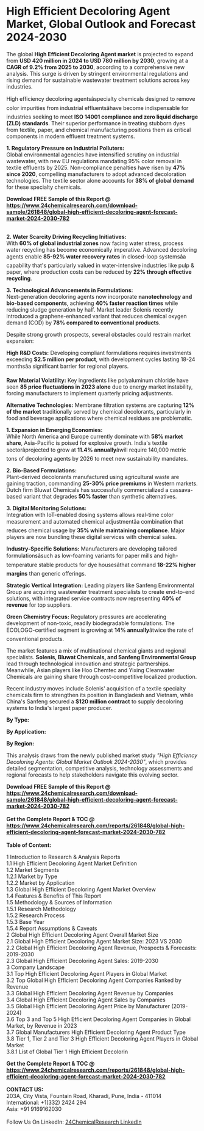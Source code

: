 <h1>High Efficient Decoloring Agent Market, Global Outlook and Forecast 2024-2030</h1><p>The global <strong>High Efficient Decoloring Agent market</strong> is projected to expand from <strong>USD 420 million in 2024 to USD 780 million by 2030</strong>, growing at a <strong>CAGR of 9.2% from 2025 to 2030</strong>, according to a comprehensive new analysis. This surge is driven by stringent environmental regulations and rising demand for sustainable wastewater treatment solutions across key industries.</p><p>High efficiency decoloring agentsâspecialty chemicals designed to remove color impurities from industrial effluentsâhave become indispensable for industries seeking to meet <strong>ISO 14001 compliance and zero liquid discharge (ZLD) standards</strong>. Their superior performance in treating stubborn dyes from textile, paper, and chemical manufacturing positions them as critical components in modern effluent treatment systems.</p><p><strong>1. Regulatory Pressure on Industrial Polluters:</strong><br>
Global environmental agencies have intensified scrutiny on industrial wastewater, with new EU regulations mandating 95% color removal in textile effluents by 2025. Non-compliance penalties have risen by <strong>47% since 2020</strong>, compelling manufacturers to adopt advanced decoloration technologies. The textile sector alone accounts for <strong>38% of global demand</strong> for these specialty chemicals.</p><div><b>Download FREE Sample of this Report @ 
            <a href="https://www.24chemicalresearch.com/download-sample/261848/global-high-efficient-decoloring-agent-forecast-market-2024-2030-782">
            https://www.24chemicalresearch.com/download-sample/261848/global-high-efficient-decoloring-agent-forecast-market-2024-2030-782</a></b></div><br><p><strong>2. Water Scarcity Driving Recycling Initiatives:</strong><br>
With <strong>60% of global industrial zones</strong> now facing water stress, process water recycling has become economically imperative. Advanced decoloring agents enable <strong>85-92% water recovery rates</strong> in closed-loop systemsâa capability that's particularly valued in water-intensive industries like pulp &amp; paper, where production costs can be reduced by <strong>22% through effective recycling</strong>.</p><p><strong>3. Technological Advancements in Formulations:</strong><br>
Next-generation decoloring agents now incorporate <strong>nanotechnology and bio-based components</strong>, achieving <strong>40% faster reaction times</strong> while reducing sludge generation by half. Market leader Solenis recently introduced a graphene-enhanced variant that reduces chemical oxygen demand (COD) by <strong>78% compared to conventional products</strong>.</p><p>Despite strong growth prospects, several obstacles could restrain market expansion:</p><p><strong>High R&amp;D Costs:</strong> Developing compliant formulations requires investments exceeding <strong>$2.5 million per product</strong>, with development cycles lasting 18-24 monthsâa significant barrier for regional players.</p><p><strong>Raw Material Volatility:</strong> Key ingredients like polyaluminum chloride have seen <strong>85 price fluctuations in 2023 alone</strong> due to energy market instability, forcing manufacturers to implement quarterly pricing adjustments.</p><p><strong>Alternative Technologies:</strong> Membrane filtration systems are capturing <strong>12% of the market</strong> traditionally served by chemical decolorants, particularly in food and beverage applications where chemical residues are problematic.</p><p><strong>1. Expansion in Emerging Economies:</strong><br>
While North America and Europe currently dominate with <strong>58% market share</strong>, Asia-Pacific is poised for explosive growth. India's textile sectorâprojected to grow at <strong>11.4% annually</strong>âwill require 140,000 metric tons of decoloring agents by 2026 to meet new sustainability mandates.</p><p><strong>2. Bio-Based Formulations:</strong><br>
Plant-derived decolorants manufactured using agricultural waste are gaining traction, commanding <strong>25-30% price premiums</strong> in Western markets. Dutch firm Bluwat Chemicals has successfully commercialized a cassava-based variant that degrades <strong>50% faster</strong> than synthetic alternatives.</p><p><strong>3. Digital Monitoring Solutions:</strong><br>
Integration with IoT-enabled dosing systems allows real-time color measurement and automated chemical adjustmentâa combination that reduces chemical usage by <strong>35% while maintaining compliance</strong>. Major players are now bundling these digital services with chemical sales.</p><p><strong>Industry-Specific Solutions:</strong> Manufacturers are developing tailored formulationsâsuch as low-foaming variants for paper mills and high-temperature stable products for dye housesâthat command <strong>18-22% higher margins</strong> than generic offerings.</p><p><strong>Strategic Vertical Integration:</strong> Leading players like Sanfeng Environmental Group are acquiring wastewater treatment specialists to create end-to-end solutions, with integrated service contracts now representing <strong>40% of revenue</strong> for top suppliers.</p><p><strong>Green Chemistry Focus:</strong> Regulatory pressures are accelerating development of non-toxic, readily biodegradable formulations. The ECOLOGO-certified segment is growing at <strong>14% annually</strong>âtwice the rate of conventional products.</p><p>The market features a mix of multinational chemical giants and regional specialists. <strong>Solenis, Bluwat Chemicals, and Sanfeng Environmental Group</strong> lead through technological innovation and strategic partnerships. Meanwhile, Asian players like Hoo Chemtec and Yixing Cleanwater Chemicals are gaining share through cost-competitive localized production.</p><p>Recent industry moves include Solenis' acquisition of a textile specialty chemicals firm to strengthen its position in Bangladesh and Vietnam, while China's Sanfeng secured a <strong>$120 million contract</strong> to supply decoloring systems to India's largest paper producer.</p><p><strong>By Type:</strong></p><p><strong>By Application:</strong></p><p><strong>By Region:</strong></p><p>This analysis draws from the newly published market study <em>"High Efficiency Decoloring Agents: Global Market Outlook 2024-2030"</em>, which provides detailed segmentation, competitive analysis, technology assessments and regional forecasts to help stakeholders navigate this evolving sector.</p><div><b>Download FREE Sample of this Report @ 
            <a href="https://www.24chemicalresearch.com/download-sample/261848/global-high-efficient-decoloring-agent-forecast-market-2024-2030-782">
            https://www.24chemicalresearch.com/download-sample/261848/global-high-efficient-decoloring-agent-forecast-market-2024-2030-782</a></b></div><br><div><b>Get the Complete Report & TOC @ 
            <a href="https://www.24chemicalresearch.com/reports/261848/global-high-efficient-decoloring-agent-forecast-market-2024-2030-782">
            https://www.24chemicalresearch.com/reports/261848/global-high-efficient-decoloring-agent-forecast-market-2024-2030-782</a></b></div><br>
            <b>Table of Content:</b><p>1 Introduction to Research & Analysis Reports<br />
    1.1 High Efficient Decoloring Agent Market Definition<br />
    1.2 Market Segments<br />
        1.2.1 Market by Type<br />
        1.2.2 Market by Application<br />
    1.3 Global High Efficient Decoloring Agent Market Overview<br />
    1.4 Features & Benefits of This Report<br />
    1.5 Methodology & Sources of Information<br />
        1.5.1 Research Methodology<br />
        1.5.2 Research Process<br />
        1.5.3 Base Year<br />
        1.5.4 Report Assumptions & Caveats<br />
2 Global High Efficient Decoloring Agent Overall Market Size<br />
    2.1 Global High Efficient Decoloring Agent Market Size: 2023 VS 2030<br />
    2.2 Global High Efficient Decoloring Agent Revenue, Prospects & Forecasts: 2019-2030<br />
    2.3 Global High Efficient Decoloring Agent Sales: 2019-2030<br />
3 Company Landscape<br />
    3.1 Top High Efficient Decoloring Agent Players in Global Market<br />
    3.2 Top Global High Efficient Decoloring Agent Companies Ranked by Revenue<br />
    3.3 Global High Efficient Decoloring Agent Revenue by Companies<br />
    3.4 Global High Efficient Decoloring Agent Sales by Companies<br />
    3.5 Global High Efficient Decoloring Agent Price by Manufacturer (2019-2024)<br />
    3.6 Top 3 and Top 5 High Efficient Decoloring Agent Companies in Global Market, by Revenue in 2023<br />
    3.7 Global Manufacturers High Efficient Decoloring Agent Product Type<br />
    3.8 Tier 1, Tier 2 and Tier 3 High Efficient Decoloring Agent Players in Global Market<br />
        3.8.1 List of Global Tier 1 High Efficient Decolorin</p><div><b>Get the Complete Report & TOC @ 
            <a href="https://www.24chemicalresearch.com/reports/261848/global-high-efficient-decoloring-agent-forecast-market-2024-2030-782">
            https://www.24chemicalresearch.com/reports/261848/global-high-efficient-decoloring-agent-forecast-market-2024-2030-782</a></b></div><br><b>CONTACT US:</b><br>
            203A, City Vista, Fountain Road, Kharadi, Pune, India - 411014<br>
            International: +1(332) 2424 294<br>
            Asia: +91 9169162030 <br><br>
            Follow Us On LinkedIn: <a href="https://www.linkedin.com/company/24chemicalresearch/">24ChemicalResearch LinkedIn</a>